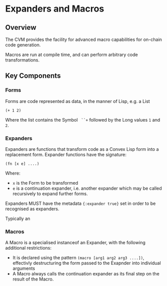 # Expanders and Macros

## Overview

The CVM provides the facility for advanced macro capabilities for on-chain code generation.

Macros are run at compile time, and can perform arbitrary code transformations.

## Key Components

### Forms

Forms are code represented as data, in the manner of Lisp, e.g. a List

`(+ 1 2)`

Where the list contains the Symbol ` ``+` followed by the Long values `1` and `2`.

### Expanders

Expanders are functions that transform code as a Convex Lisp form into a replacement form. Expander functions have the signature:

`(fn [x e] ....)`

Where:
- `x` is the Form to be transformed
- `e` is a continuation expander, i.e. another expander which may be called recursively to expand further forms.

Expanders MUST have the metadata `{:expander true}` set in order to be recognised as expanders.

Typically an 

### Macros

A Macro is a specialised instanceof an Expander, with the following additional restrictions:

- It is declared using the pattern `(macro [arg1 arg2 arg3 ....])`, effectivly destructuring the form passed to the Exapnder into individual arguments
- A Macro always calls the continuation expander as its final step on the result of the Macro.
